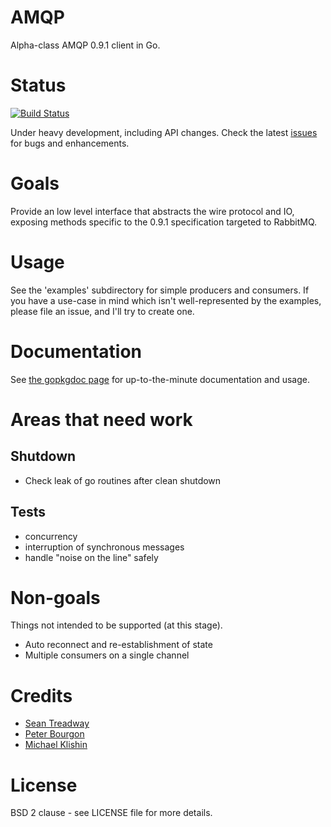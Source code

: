 # AMQP

Alpha-class AMQP 0.9.1 client in Go.

# Status

[![Build Status](https://secure.travis-ci.org/streadway/amqp.png)](http://travis-ci.org/streadway/amqp)

Under heavy development, including API changes.  Check the latest
[issues](https://github.com/streadway/amqp/issues) for bugs and enhancements.

# Goals

Provide an low level interface that abstracts the wire protocol and IO,
exposing methods specific to the 0.9.1 specification targeted to RabbitMQ.

# Usage

See the 'examples' subdirectory for simple producers and consumers. If you have
a use-case in mind which isn't well-represented by the examples, please file an
issue, and I'll try to create one.

# Documentation

See [the gopkgdoc page](http://gopkgdoc.appspot.com/github.com/streadway/amqp)
for up-to-the-minute documentation and usage.

# Areas that need work

## Shutdown

* Check leak of go routines after clean shutdown

## Tests

* concurrency
* interruption of synchronous messages
* handle "noise on the line" safely

# Non-goals

Things not intended to be supported (at this stage).

* Auto reconnect and re-establishment of state
* Multiple consumers on a single channel

# Credits

 * [Sean Treadway](https://github.com/streadway)
 * [Peter Bourgon](https://github.com/peterbourgon)
 * [Michael Klishin](https://github.com/michaelklishin)

# License

BSD 2 clause - see LICENSE file for more details.

